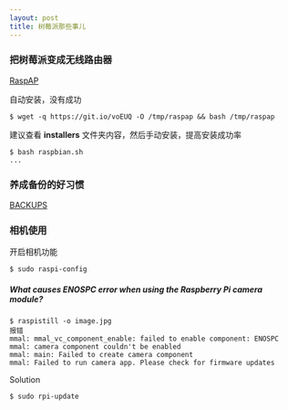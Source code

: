 ```yaml
---
layout: post
title: 树莓派那些事儿
---
```


### 把树莓派变成无线路由器

[RaspAP](https://github.com/billz/raspap-webgui)

自动安装，没有成功

```shell
$ wget -q https://git.io/voEUQ -O /tmp/raspap && bash /tmp/raspap
```

建议查看 **installers** 文件夹内容，然后手动安装，提高安装成功率

```shell
$ bash raspbian.sh
...
```



### 养成备份的好习惯

[BACKUPS](https://www.raspberrypi.org/documentation/linux/filesystem/backup.md)



### 相机使用

开启相机功能

```shell
$ sudo raspi-config
```



##### What causes ENOSPC error when using the Raspberry Pi camera module?

```shell
$ raspistill -o image.jpg
报错
mmal: mmal_vc_component_enable: failed to enable component: ENOSPC
mmal: camera component couldn't be enabled
mmal: main: Failed to create camera component
mmal: Failed to run camera app. Please check for firmware updates
```

Solution

```shell
$ sudo rpi-update
```

